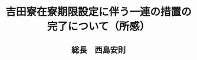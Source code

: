 <header>
<h1 class="title">吉田寮在寮期限設定に伴う一連の措置の完了について（所感）</h1>
<h2 class="author">総長　西島安則</h2>
</header>
